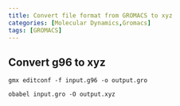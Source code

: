 ```yaml
---
title: Convert file format from GROMACS to xyz
categories: [Molecular Dynamics,Gromacs]
tags: [GROMACS]
---
```


## Convert g96 to xyz

```
gmx editconf -f input.g96 -o output.gro
```

```
obabel input.gro -O output.xyz 
```

